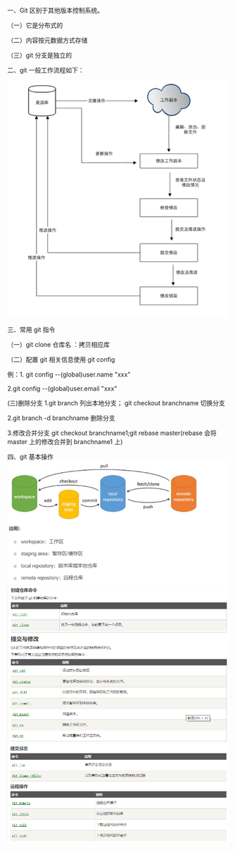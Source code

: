 一、Git 区别于其他版本控制系统。

（一）它是分布式的

（二）内容按元数据方式存储

（三）git 分支是独立的

二、git 一般工作流程如下：

![git工作流程](./photo/git流程图.png)

三、常用 git 指令

（一）git clone 仓库名 ：拷贝相应库

（二）配置 git 相关信息使用 git config

例：1. git config --(global)user.name "xxx"

2.git config --(global)user.email "xxx"

(三)删除分支
1.git branch 列出本地分支； git checkout branchname 切换分支

2.git branch -d branchname 删除分支

3.修改合并分支 git checkout branchname1;git rebase master(rebase 会将 master 上的修改合并到 branchname1 上)

四、git 基本操作
![git基本操作](./photo/git基本操作.png)
![git1](./photo/git1.png)
![git2](./photo/git2.png)
